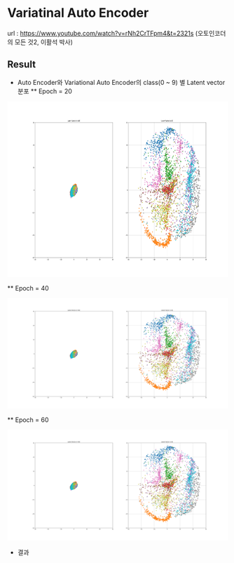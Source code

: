# Variatinal Auto Encoder

url : https://www.youtube.com/watch?v=rNh2CrTFpm4&t=2321s (오토인코더의 모든 것2, 이활석 박사)

## Result

* Auto Encoder와 Variational Auto Encoder의 class(0 ~ 9) 별 Latent vector 분포
  ** Epoch = 20
<p align="center">
  <img src="./result/figure_20epoch.png", width="800" height="400"/>
</p>
  ** Epoch = 40
<p align="center">
  <img src="./result/figure_20epoch.png">
</p>
  ** Epoch = 60
<p align="center">
  <img src="./result/figure_20epoch.png">
</p>


* 결과
